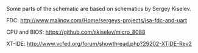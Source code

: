 Some parts of the schematic are based on schematics by Sergey Kiselev.

FDC: http://www.malinov.com/Home/sergeys-projects/isa-fdc-and-uart

CPU and BIOS: https://github.com/skiselev/micro_8088

XT-IDE: http://www.vcfed.org/forum/showthread.php?29202-XTIDE-Rev2